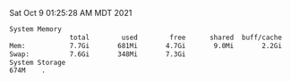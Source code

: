 Sat Oct  9 01:25:28 AM MDT 2021
```bash
System Memory
               total        used        free      shared  buff/cache   available
Mem:           7.7Gi       681Mi       4.7Gi       9.0Mi       2.2Gi       6.6Gi
Swap:          7.6Gi       348Mi       7.3Gi
System Storage
674M	.
```
```bash
